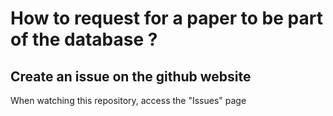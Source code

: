 # How to request for a paper to be part of the database ?

## Create an issue on the github website

When watching this repository, access the "Issues" page

